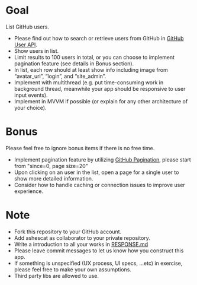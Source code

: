 # Goal
List GitHub users.  
- Please find out how to search or retrieve users from GitHub in [GitHub User API](https://docs.github.com/en/rest/reference/users).
- Show users in list.
- Limit results to 100 users in total, or you can choose to implement pagination feature (see details in Bonus section).
- In list, each row should at least show info including image from “avatar_url”, “login”, and “site_admin”.
- Implement with multithread (e.g. put time-consuming work in background thread, meanwhile your app should be responsive to user input events).
- Implement in MVVM if possible (or explain for any other architecture of your choice).

# Bonus
Please feel free to ignore bonus items if there is no free time.
- Implement pagination feature by utilizing [GitHub Pagination](https://docs.github.com/en/rest/guides/traversing-with-pagination), please start from "since=0, page size=20"
- Upon clicking on an user in the list, open a page for a single user to show more detailed information.
- Consider how to handle caching or connection issues to improve user experience.

# Note
- Fork this repository to your GitHub account.
- Add ashescat as collaborator to your private repository.
- Write a introduction to all your works in [RESPONSE.md](RESPONSE.md)
- Please leave commit messages to let us know how you construct this app.
- If something is unspecified (UX process, UI specs, ...etc) in exercise, please feel free to make your own assumptions.
- Third party libs are allowed to use.
